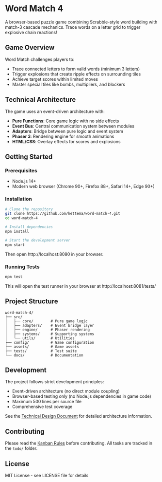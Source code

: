 # Word Match 4

A browser-based puzzle game combining Scrabble-style word building with match-3 cascade mechanics. Trace words on a letter grid to trigger explosive chain reactions!

## Game Overview

Word Match challenges players to:
- Trace connected letters to form valid words (minimum 3 letters)
- Trigger explosions that create ripple effects on surrounding tiles
- Achieve target scores within limited moves
- Master special tiles like bombs, multipliers, and blockers

## Technical Architecture

The game uses an event-driven architecture with:
- **Pure Functions**: Core game logic with no side effects
- **Event Bus**: Central communication system between modules
- **Adapters**: Bridge between pure logic and event system
- **Phaser 3**: Rendering engine for smooth animations
- **HTML/CSS**: Overlay effects for scores and explosions

## Getting Started

### Prerequisites
- Node.js 14+ 
- Modern web browser (Chrome 90+, Firefox 88+, Safari 14+, Edge 90+)

### Installation
```bash
# Clone the repository
git clone https://github.com/hettema/word-match-4.git
cd word-match-4

# Install dependencies
npm install

# Start the development server
npm start
```

Then open http://localhost:8080 in your browser.

### Running Tests
```bash
npm test
```

This will open the test runner in your browser at http://localhost:8081/tests/

## Project Structure

```
word-match-4/
├── src/
│   ├── core/        # Pure game logic
│   ├── adapters/    # Event bridge layer
│   ├── engine/      # Phaser rendering
│   ├── systems/     # Supporting systems
│   └── utils/       # Utilities
├── config/          # Game configuration
├── assets/          # Game assets
├── tests/           # Test suite
└── docs/            # Documentation
```

## Development

The project follows strict development principles:
- Event-driven architecture (no direct module coupling)
- Browser-based testing only (no Node.js dependencies in game code)
- Maximum 500 lines per source file
- Comprehensive test coverage

See the [Technical Design Document](tdd-word-match.md) for detailed architecture information.

## Contributing

Please read the [Kanban Rules](kanban-rules.md) before contributing. All tasks are tracked in the `todo/` folder.

## License

MIT License - see LICENSE file for details